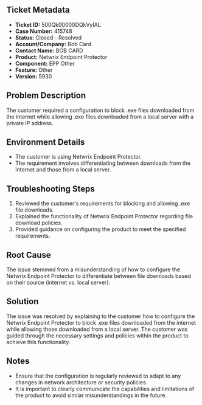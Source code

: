 ## Ticket Metadata
- **Ticket ID:** 500Qk00000DQkVyIAL
- **Case Number:** 415748
- **Status:** Closed - Resolved
- **Account/Company:** Bob Card
- **Contact Name:** BOB CARD
- **Product:** Netwrix Endpoint Protector
- **Component:** EPP Other
- **Feature:** Other
- **Version:** 5930

## Problem Description
The customer required a configuration to block .exe files downloaded from the internet while allowing .exe files downloaded from a local server with a private IP address.

## Environment Details
- The customer is using Netwrix Endpoint Protector.
- The requirement involves differentiating between downloads from the internet and those from a local server.

## Troubleshooting Steps
1. Reviewed the customer's requirements for blocking and allowing .exe file downloads.
2. Explained the functionality of Netwrix Endpoint Protector regarding file download policies.
3. Provided guidance on configuring the product to meet the specified requirements.

## Root Cause
The issue stemmed from a misunderstanding of how to configure the Netwrix Endpoint Protector to differentiate between file downloads based on their source (internet vs. local server).

## Solution
The issue was resolved by explaining to the customer how to configure the Netwrix Endpoint Protector to block .exe files downloaded from the internet while allowing those downloaded from a local server. The customer was guided through the necessary settings and policies within the product to achieve this functionality.

## Notes
- Ensure that the configuration is regularly reviewed to adapt to any changes in network architecture or security policies.
- It is important to clearly communicate the capabilities and limitations of the product to avoid similar misunderstandings in the future.